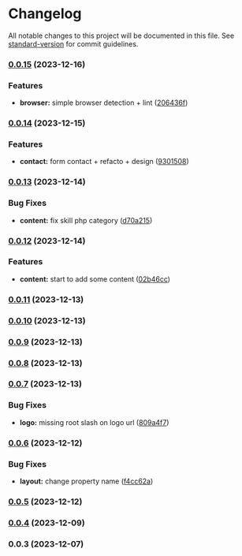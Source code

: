 # Changelog

All notable changes to this project will be documented in this file. See [standard-version](https://github.com/conventional-changelog/standard-version) for commit guidelines.

### [0.0.15](https://github.com/vincent-leclerc-dev/blog/compare/v0.0.14...v0.0.15) (2023-12-16)


### Features

* **browser:** simple browser detection + lint ([206436f](https://github.com/vincent-leclerc-dev/blog/commit/206436f58cf2bbe78ac9cf0340ee3434d73051d4))

### [0.0.14](https://github.com/vincent-leclerc-dev/blog/compare/v0.0.13...v0.0.14) (2023-12-15)


### Features

* **contact:** form contact + refacto + design ([9301508](https://github.com/vincent-leclerc-dev/blog/commit/9301508896521e12799b3035b3ba8ecfb5bddc0d))

### [0.0.13](https://github.com/vincent-leclerc-dev/blog/compare/v0.0.12...v0.0.13) (2023-12-14)


### Bug Fixes

* **content:** fix skill php category ([d70a215](https://github.com/vincent-leclerc-dev/blog/commit/d70a2153e81932b1e7cf856c8bf1391f568aec86))

### [0.0.12](https://github.com/vincent-leclerc-dev/blog/compare/v0.0.11...v0.0.12) (2023-12-14)


### Features

* **content:** start to add some content ([02b46cc](https://github.com/vincent-leclerc-dev/blog/commit/02b46ccae4060f90fcdb27b61c57cec522988a54))

### [0.0.11](https://github.com/vincent-leclerc-dev/blog/compare/v0.0.10...v0.0.11) (2023-12-13)

### [0.0.10](https://github.com/vincent-leclerc-dev/blog/compare/v0.0.9...v0.0.10) (2023-12-13)

### [0.0.9](https://github.com/vincent-leclerc-dev/blog/compare/v0.0.8...v0.0.9) (2023-12-13)

### [0.0.8](https://github.com/vincent-leclerc-dev/blog/compare/v0.0.7...v0.0.8) (2023-12-13)

### [0.0.7](https://github.com/vincent-leclerc-dev/blog/compare/v0.0.6...v0.0.7) (2023-12-13)


### Bug Fixes

* **logo:** missing root slash on logo url ([809a4f7](https://github.com/vincent-leclerc-dev/blog/commit/809a4f732a54e0c66b4f9533f2747aa7807b5136))

### [0.0.6](https://github.com/vincent-leclerc-dev/blog/compare/v0.0.5...v0.0.6) (2023-12-12)


### Bug Fixes

* **layout:** change property name ([f4cc62a](https://github.com/vincent-leclerc-dev/blog/commit/f4cc62a3f473188cd38f69993435a2a465710aee))

### [0.0.5](https://github.com/vincent-leclerc-dev/blog/compare/v0.0.4...v0.0.5) (2023-12-12)

### [0.0.4](https://github.com/vincent-leclerc-dev/blog/compare/v0.0.3...v0.0.4) (2023-12-09)

### 0.0.3 (2023-12-07)
